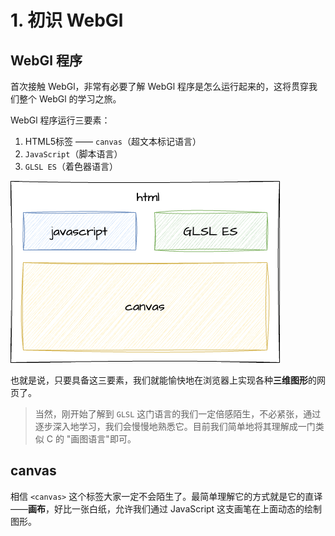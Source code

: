 # 1. 初识 WebGl

## WebGl 程序

首次接触 WebGl，非常有必要了解 WebGl 程序是怎么运行起来的，这将贯穿我们整个 WebGl 的学习之旅。

WebGl 程序运行三要素：
1. HTML5标签 —— `canvas`（超文本标记语言）
2. `JavaScript`（脚本语言）
3. `GLSL ES`（着色器语言）

![1.1](../../public/images/second/1.1.png)

也就是说，只要具备这三要素，我们就能愉快地在浏览器上实现各种**三维图形**的网页了。

> 当然，刚开始了解到 `GLSL` 这门语言的我们一定倍感陌生，不必紧张，通过逐步深入地学习，我们会慢慢地熟悉它。目前我们简单地将其理解成一门类似 C 的 "画图语言"即可。

## canvas

相信 `<canvas>` 这个标签大家一定不会陌生了。最简单理解它的方式就是它的直译——**画布**，好比一张白纸，允许我们通过 JavaScript 这支画笔在上面动态的绘制图形。